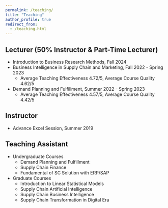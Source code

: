 ```yaml
---
permalink: /teaching/
title: "Teaching"
author_profile: true
redirect_from: 
  - /teaching.html
---
```


## Lecturer (50% Instructor & Part-Time Lecturer)

* Introduction to Business Research Methods, Fall 2024
* Business Intelligence in Supply Chain and Marketing, Fall 2022 - Spring 2023
  * Average Teaching Effectiveness 4.72/5, Average Course Quality 4.62/5
* Demand Planning and Fulfillment, Summer 2022 - Spring 2023
  * Average Teaching Effectiveness 4.57/5, Average Course Quality 4.42/5


## Instructor

* Advance Excel Session, Summer 2019

## Teaching Assistant

* Undergraduate Courses
  * Demand Planning and Fulfillment
  * Supply Chain Finance
  * Fundamental of SC Solution with ERP/SAP
* Graduate Courses
  * Introduction to Linear Statistical Models
  * Supply Chain Artificial Intelligence
  * Supply Chain Business Intelligence
  * Supply Chain Transformation in Digital Era
